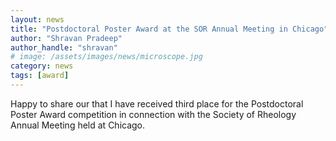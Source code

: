 ```yaml
---
layout: news
title: "Postdoctoral Poster Award at the SOR Annual Meeting in Chicago"
author: "Shravan Pradeep"
author_handle: "shravan"
# image: /assets/images/news/microscope.jpg
category: news
tags: [award]
---
```

Happy to share our that I have received third place for the Postdoctoral Poster Award competition in connection with the Society of Rheology Annual Meeting held at Chicago. 
